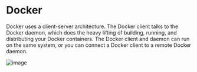 # Docker


 Docker uses a client-server architecture. The Docker client talks to the Docker daemon, which does the heavy lifting of building, running, and distributing your Docker containers.
 The Docker client and daemon can run on the same system, or you can connect a Docker client to a remote Docker daemon.

 ![image](https://github.com/yuvan304/Docker-/assets/166113588/f2574225-b0ef-443f-b2e9-0ca6b2a37496)


 
